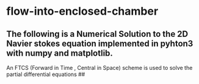 # flow-into-enclosed-chamber
## The following is a Numerical Solution to the 2D Navier stokes equation implemented in pyhton3 with numpy and matplotlib.
An FTCS (Forward in Time , Central in Space) scheme is used to solve the partial differential equations ##
